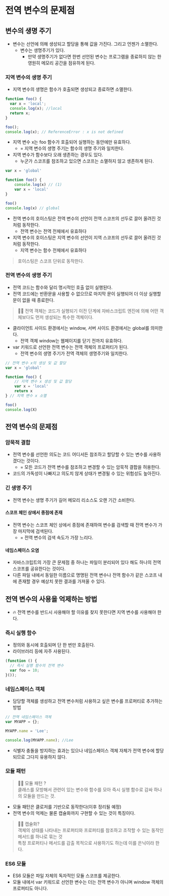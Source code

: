 # 전역 변수의 문제점
## 변수의 생명 주기
- 변수는 선언에 의해 생성되고 할당을 통해 값을 가진다. 그리고 언젠가 소멸한다.
  - 변수는 생명주기가 있다.
    - 만약 생명주기가 없다면 한번 선언된 변수는 프로그램을 종료하지 않는 한 영원히 메모리 공간을 점유하게 된다.
### 지역 변수의 생명 주기
- 지역 변수의 생명은 함수가 호출되면 생성되고 종료하면 소멸한다.
```js
function foo() {
  var x = 'local';
  console.log(x); //local
  return x;
}

foo();
console.log(x); // ReferenceError : x is not defined
```
- 지역 변수 x는 foo 함수가 호출되어 실행하는 동안에만 유효하다.
  - = 지역 변수의 생명 주기는 함수의 생명 주기와 일치한다.
- 지역 변수가 함수보다 오래 생존하는 경우도 있다.
  - 누군가 스코프를 참조하고 있으면 스코프는 소멸하지 않고 생존하게 된다.
```js
var x = 'global'

function foo() {
    console.log(x) // (1)
    var x = 'local'
}

foo()
console.log(x) // global
```
- 전역 변수의 호이스팅은 전역 변수의 선언이 전역 스코프의 선두로 끌어 올려진 것처럼 동작한다.
  - 전역 변수는 전역 전체에서 유효하다
- 지역 변수의 호이스팅은 지역 변수의 선언이 지역 스코프의 선두로 끌어 올려진 것처럼 동작한다.
  - 지역 변수는 함수 전체에서 유효하다
> 호이스팅은 스코프 단위로 동작한다.

### 전역 변수의 생명 주기
- 전역 코드는 함수와 달리 명시적인 호출 없이 실행된다.
- 전역 코드에는 반환문을 사용할 수 없으므로 마지막 문이 실행되어 더 이상 실행할 문이 없을 때 종료한다.
> ☝🏻 전역 객체는 코드가 실행되기 이전 단계에 자바스크립트 엔진에 의해 어떤 객체보다도 먼저 생성되는 특수한 객체이다.

- 클라이언트 사이드 환경에서는 window, 서버 사이드 환경에서는 global를 의미한다.
  - 전역 객체 window는 웹페이지를 닫기 전까지 유효하다.
- var 키워드로 선언한 전역 변수는 전역 객체의 프로퍼티가 된다.
  - 전역 변수의 생명 주기가 전역 객체의 생명주기와 일치한다.
```js
// 전역 변수 x의 생성 및 값 할당
var x = 'global'

function foo() {
    // 지역 변수 x 생성 및 값 할당
    var x = 'local'
    return x
} // 지역 변수 x 소멸

foo()
console.log(X)
```
## 전역 변수의 문제점
### 암묵적 결합
- 전역 변수를 선언한 의도는 코드 어디서든 참조하고 할당할 수 있는 변수를 사용하겠다는 것이다.
  - = 모든 코드가 전역 변수를 참조하고 변경할 수 있는 암묵적 결합을 허용한다.
- 코드의 가독성이 나빠지고 의도치 않게 상태가 변경될 수 있는 위험성도 높아진다.
### 긴 생명 주기
- 전역 변수는 생명 주기가 길어 메모리 리소스도 오랜 기간 소비한다.
#### 스코프 체인 상에서 종점에 존재
  - 전역 변수는 스코프 체인 상에서 종점에 존재하여 변수를 검색할 때 전역 변수가 가장 마지막에 검색된다.
    - = 전역 변수의 검색 속도가 가장 느리다.
#### 네임스페이스 오염
- 자바스크립트의 가장 큰 문제점 중 하나는 파일이 분리되어 있다 해도 하나의 전역 스코프를 공유한다는 것이다.
- 다른 파일 내에서 동일한 이름으로 명명된 전역 변수나 전역 함수가 같은 스코프 내에 존재할 경우 예상치 못한 결과를 가져올 수 있다.
## 전역 변수의 사용을 억제하는 방법
- 🔥 전역 변수를 반드시 사용해야 할 이유를 찾지 못한다면 지역 변수를 사용해야 한다.
### 즉시 실행 함수
- 정의와 동시에 호출되며 단 한 번만 호출된다.
- 라이브러리 등에 자주 사용된다.
```js
(function () {
  // 즉시 실행 함수의 전역 변수
  var foo = 10;
}());
```
### 네임스페이스 객체
- 담당할 객체를 생성하고 전역 변수처럼 사용하고 싶은 변수를 프로퍼티로 추가하는 방법
```js
// 전역 네임스페이스 객체
var MYAPP = {};

MYAPP.name = 'Lee';

console.log(MYAPP.name); //Lee
```
- 식별자 충돌을 방지하는 효과는 있으나 네임스페이스 객체 자체가 전역 변수에 할당되므로 그다지 유용하지 않다.
### 모듈 패턴
> ☝🏻 모듈 패턴 ?   
클래스를 모방해서 관련이 있는 변수와 함수를 모아 즉시 실행 함수로 감싸 하나의 모듈을 만드는 것.

- 모듈 패턴은 클로저를 기반으로 동작한다(이후 정리될 예정)
- 전역 변수의 억제는 물론 캡슐화까지 구현할 수 있는 것이 특징이다.
> ☝🏻 캡슐화?   
객체의 상태를 나타내는 프로퍼티와 프로퍼티를 참조하고 조작할 수 있는 동작인 메서드를 하나로 묶는 것   
특정 프로퍼티나 메서드를 감출 목적으로 사용하기도 하는데 이를 은닉이라 한다.

### ES6 모듈
- ES6 모듈은 파일 자체의 독자적인 모듈 스코프를 제공한다.
- 모듈 내에서 var 키워드로 선언한 변수는 더는 전역 변수가 아니며 window 객체의 프로퍼티도 아니다.
